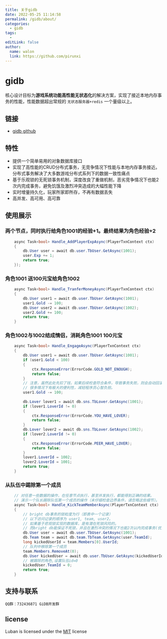 ```yaml
---
title: 关于gidb
date: 2022-05-25 11:14:58
permalink: /gidb/about/
categories:
  - gidb
tags:
  - 
editLink: false
author: 
  name: walon
  link: https://github.com/pirunxi
---
```



# gidb

核心设计目标为**游戏系统功能高性能无状态化**的解决方案，实现了接近本地内存事务的性能，性能数据超出常规的 `无状态服务器+redis` 一个量级以上。

## 链接

- [gidb github](https://github.com/focus-creative-games/gidb)

## 特性

- 提供一个简单易用的对象数据库接口
- 实现了高性能的CRUD分布式事务，无竞争情况下性能与本地内存事务接近。分布式事务解决了大多数游戏分布式系列下的数据一致性痛点
- 基于乐观锁的无死锁事务机制，深度改良了重做机制，恶劣竞争情况下也能2次内完成事务，避免饥饿及激烈冲突造成的大幅性能下降
- 实时增量持久化，玩家所家即所存，不再有数据丢失
- 高并发、高可用、高可靠

## 使用展示

### 两个节点，同时执行给角色1001的经验+1。最终结果为角色经验+2

```csharp
    async Task<bool> Handle_AddPlayerExpAsync(PlayerTxnContext ctx)
    {
        db.User user = await db.user.TbUser.GetAsync(1001);
        user.Exp += 1;
        return true;
    });
```


### 角色1001 送100元宝给角色1002

```csharp
    async Task<bool> Handle_TranferMoneyAsync(PlayerTxnContext ctx)
    {
        db.User user1 = await db.user.TbUser.GetAsync(1001);
        user1.Gold -= 100;
        db.User user2 = await db.user.TbUser.GetAsync(1002);
        user2.Gold += 100;
        return true;
    }
```

### 角色1002与1002结成情侣，消耗角色1001 100元宝


```csharp
    async Task<bool> Handle_EngageAsync(PlayerTxnContext ctx)
    {
        db.User user1 = await db.user.TbUser.GetAsync(1001);
        if (user1.Gold < 100)
        {
            ctx.ResponseError(ErrorCode.GOLD_NOT_ENOUGH);
            return false;
        }
        // 注意，虽然此处先扣了钱，如果后续检查符合条件，导致事务失败，则会自动回滚。
        // 很多情况下有极大的便利性，减轻程序员心智负担。
        user1.Gold -= 100;
        
        db.Lover lover1 = await db.sns.TbLover.GetAsync(1001);
        if (lover1.LoverId != 0)
        {
            ctx.ResponseError(ErrorCode.YOU_HAVE_LOVER);
            return false;
        }
        db.Lover lover2 = await db.sns.TbLover.GetAsync(1002);
        if (lover2.LoverId != 0)
        {            
            ctx.ResponseError(ErrorCode.PEER_HAVE_LOVER);
            return false;
        }
        lover1.LoverId = 1002;
        lover2.LoverId = 1001;
        return true;
    }
```

### 从队伍中踢除第一个成员

```csharp
    // 对任意一些数据的操作，在任意节点执行，甚至并发执行，都能得到正确的结果。
    // 演示一个队长踢除队伍第一个成员的操作（未仔细检查边界条件，请忽略这些细节）。
    async Task<bool> Handle_KickTeamMemberAsync(PlayerTxnContext ctx)
    {
        // bright db事务的锁粒度为行（即表中一个记录）
        // 以下访问记录的顺序为 user1, team, user2。
        // 如果基于悲观锁实现的数据库，是有潜在死锁风险的。
        // 而bright db能保证不死锁，并且在激烈冲突的情况下也能2次以内完成事务(优秀!!!!!!)
        db.User user = await db.user.TbUser.GetAsync(1001);
        db.Team team = await db.team.TbTeam.GetAsync(user.TeamId);
        long kickedUserId = team.Members[0].UserId;
        // 队列中移除第一个成员
        team.Members.RemoveAt(0);
        db.User kickedUser = await db.user.TbUser.GetAsync(kickedUserId);
        // 被踢除的角色,设置队伍id=0
        kickedUser.TeamId = 0;
        return true;
    }
```

## 支持与联系
    
    QQ群：732436871 GiDB开发群

## license

Luban is licensed under the [MIT](https://github.com/focus-creative-games/luban/blob/main/LICENSE) license
